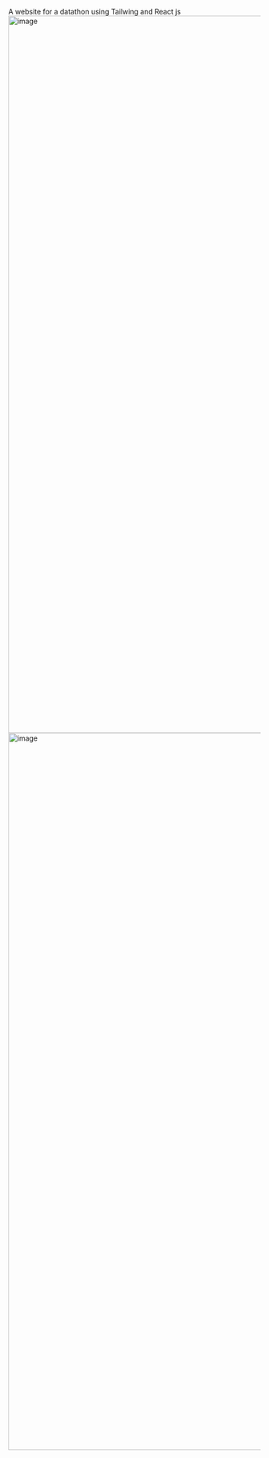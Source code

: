 A website for a datathon using Tailwing and React js 
<img width="1430" alt="image" src="https://github.com/user-attachments/assets/ca7beecc-ede9-4d95-8521-f9955ca31eb2" />
<img width="1430" alt="image" src="https://github.com/user-attachments/assets/9f5bc2f1-4c1d-4276-bee2-8e0d672fb3d6" />
